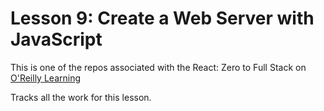 # Lesson 9: Create a Web Server with JavaScript

This is one of the repos associated with the React: Zero to Full Stack 
on [O'Reilly Learning](#https://learning.oreilly.com/)

Tracks all the work for this lesson.